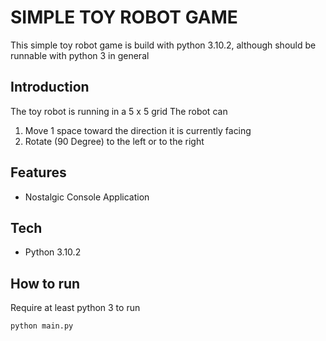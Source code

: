 # SIMPLE TOY ROBOT GAME

This simple toy robot game is build with python 3.10.2, although should be runnable with python 3 in general

## Introduction

The toy robot is running in a 5 x 5 grid
The robot can
1. Move 1 space toward the direction it is currently facing
2. Rotate (90 Degree) to the left or to the right

## Features

- Nostalgic Console Application

## Tech

- Python 3.10.2


## How to run

Require at least python 3 to run


```sh
python main.py
```

